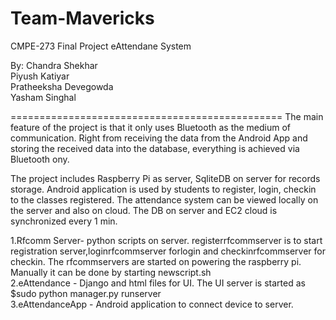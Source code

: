 # Team-Mavericks
CMPE-273 Final Project
eAttendane System

By:
Chandra Shekhar  
Piyush Katiyar  
Pratheeksha Devegowda  
Yasham Singhal


===============================================
The main feature of the project is that it only uses Bluetooth as the medium of communication. Right from receiving the data from the Android App and storing the received data into the database, everything is achieved via Bluetooth ony.  


The project includes Raspberry Pi as server, SqliteDB on server for records storage. Android application is used by students to register, login, checkin to the classes registered. The attendance system can be viewed locally on the server and also on cloud. The DB on server and EC2 cloud is synchronized every 1 min.

1.Rfcomm Server- python scripts on server. registerrfcommserver is to start registration server,loginrfcommserver forlogin and checkinrfcommserver for checkin. The rfcommservers are started on powering the raspberry pi. Manually it can be done by starting newscript.sh  
2.eAttendance - Django and html files for UI. The UI server is started as  
$sudo python manager.py runserver  
3.eAttendanceApp - Android application to connect device to server.

